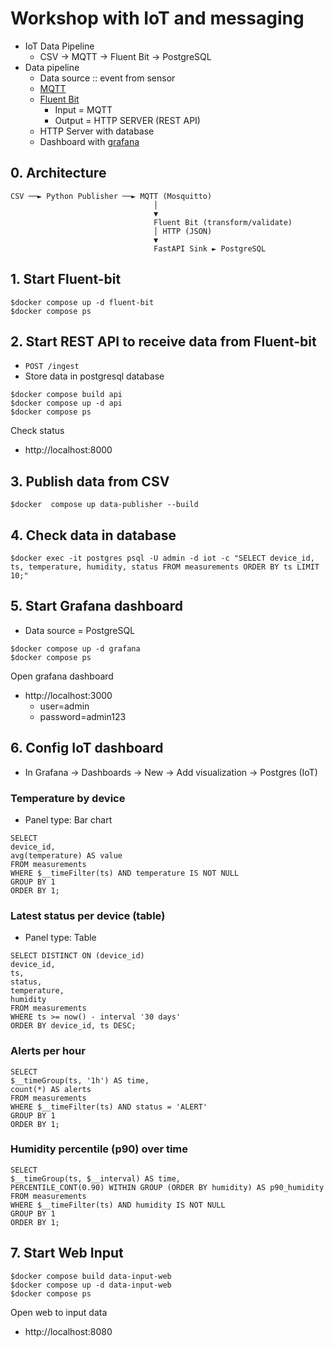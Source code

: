 # Workshop with IoT and messaging
* IoT Data Pipeline 
  * CSV → MQTT → Fluent Bit → PostgreSQL
* Data pipeline
  * Data source :: event from sensor
  * [MQTT](https://mqtt.org/)
  * [Fluent Bit](https://fluentbit.io/)
    * Input = MQTT
    * Output = HTTP SERVER (REST API)
  * HTTP Server with database
  * Dashboard with [grafana](https://grafana.com/)

## 0. Architecture
```
CSV ──► Python Publisher ──► MQTT (Mosquitto)
                                │
                                ▼
                                Fluent Bit (transform/validate)
                                │ HTTP (JSON)
                                ▼
                                FastAPI Sink ► PostgreSQL
```

## 1. Start Fluent-bit
```
$docker compose up -d fluent-bit
$docker compose ps
```

## 2. Start REST API to receive data from Fluent-bit
* `POST /ingest`
* Store data in postgresql database
```
$docker compose build api
$docker compose up -d api
$docker compose ps
```

Check status
* http://localhost:8000

## 3. Publish data from CSV
```
$docker  compose up data-publisher --build
```

## 4. Check data in database
```
$docker exec -it postgres psql -U admin -d iot -c "SELECT device_id, ts, temperature, humidity, status FROM measurements ORDER BY ts LIMIT 10;"
```

## 5. Start Grafana dashboard
* Data source = PostgreSQL

```
$docker compose up -d grafana
$docker compose ps
```

Open grafana dashboard
* http://localhost:3000
  * user=admin
  * password=admin123

## 6. Config IoT dashboard
* In Grafana → Dashboards → New → Add visualization → Postgres (IoT)

### Temperature by device
* Panel type: Bar chart
```
SELECT
device_id,
avg(temperature) AS value
FROM measurements
WHERE $__timeFilter(ts) AND temperature IS NOT NULL
GROUP BY 1
ORDER BY 1;
```

### Latest status per device (table)
* Panel type: Table
```
SELECT DISTINCT ON (device_id)
device_id,
ts,
status,
temperature,
humidity
FROM measurements
WHERE ts >= now() - interval '30 days'
ORDER BY device_id, ts DESC;
```

### Alerts per hour
```
SELECT
$__timeGroup(ts, '1h') AS time,
count(*) AS alerts
FROM measurements
WHERE $__timeFilter(ts) AND status = 'ALERT'
GROUP BY 1
ORDER BY 1;
```

### Humidity percentile (p90) over time
```
SELECT
$__timeGroup(ts, $__interval) AS time,
PERCENTILE_CONT(0.90) WITHIN GROUP (ORDER BY humidity) AS p90_humidity
FROM measurements
WHERE $__timeFilter(ts) AND humidity IS NOT NULL
GROUP BY 1
ORDER BY 1;
```

## 7. Start Web Input
```
$docker compose build data-input-web
$docker compose up -d data-input-web
$docker compose ps
```

Open web to input data
* http://localhost:8080

